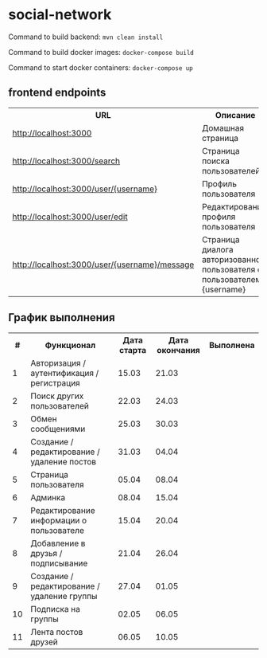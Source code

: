 # social-network

Command to build backend: `mvn clean install`

Command to build docker images: `docker-compose build`

Command to start docker containers: `docker-compose up`

## frontend endpoints

<table>
  <tr>
    <th>URL</th>
    <th>Описание</th>
  </tr>
  <tr>
    <td><a href="http://localhost:3000">http://localhost:3000</a></td>
    <td>Домашная страница</td>
  </tr>
  <tr>
    <td><a href="http://localhost:3000/search">http://localhost:3000/search</a></td>
    <td>Страница поиска пользователей</td>
  </tr>
  <tr>
    <td><a href="http://localhost:3000/user/admin">http://localhost:3000/user/{username}</a></td>
    <td>Профиль пользователя</td>
  </tr>
  <tr>
    <td><a href="http://localhost:3000/user/edit">http://localhost:3000/user/edit</a></td>
    <td>Редактирование профиля пользователя</td>
  </tr>
  <tr>
    <td><a href="http://localhost:3000/user/admin/message">http://localhost:3000/user/{username}/message</a></td>
    <td>Страница диалога авторизованного пользователя с пользователем {username}</td>
  </tr>
</table>

## График выполнения

<table>
  <tr>
    <th>#</th>
    <th>Функционал</th>
    <th>Дата старта</th>
    <th>Дата окончания</th>
    <th>Выполнена</th>
  </tr>
  <tr>
    <td>1</td>
    <td>Авторизация / аутентификация / регистрация</td>
    <td>15.03</td>
    <td>21.03</td>
    <td></td>
  </tr>
  <tr>
    <td>2</td>
    <td>Поиск других пользователей</td>
    <td>22.03</td>
    <td>24.03</td>
    <td></td>
  </tr>
  <tr>
    <td>3</td>
    <td>Обмен сообщениями</td>
    <td>25.03</td>
    <td>30.03</td>
    <td></td>
  </tr>
  <tr>
    <td>4</td>
    <td>Создание / редактирование / удаление постов</td>
    <td>31.03</td>
    <td>04.04</td>
    <td></td>
  </tr>
  <tr>
    <td>5</td>
    <td>Страница пользователя</td>
    <td>05.04</td>
    <td>08.04</td>
    <td></td>
  </tr>
  <tr>
    <td>6</td>
    <td>Админка</td>
    <td>08.04</td>
    <td>15.04</td>
    <td></td>
  </tr>
  <tr>
    <td>7</td>
    <td>Редактирование информации о пользователе</td>
    <td>15.04</td>
    <td>20.04</td>
    <td></td>
  </tr>
  <tr>
    <td>8</td>
    <td>Добавление в друзья / подписывание</td>
    <td>21.04</td>
    <td>26.04</td>
    <td></td>
  </tr>
  <tr>
    <td>9</td>
    <td>Создание / редактирование / удаление группы</td>
    <td>27.04</td>
    <td>01.05</td>
    <td></td>
  </tr>
  <tr>
    <td>10</td>
    <td>Подписка на группы</td>
    <td>02.05</td>
    <td>06.05</td>
    <td></td>
  </tr>
  <tr>
    <td>11</td>
    <td>Лента постов друзей</td>
    <td>06.05</td>
    <td>10.05</td>
    <td></td>
  </tr>
</table>
